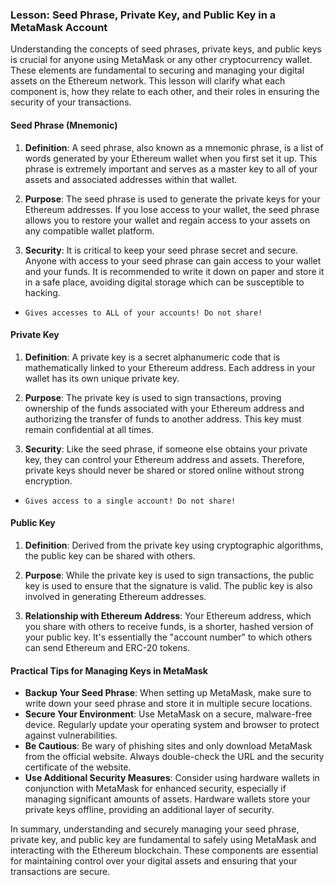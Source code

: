 ### Lesson: Seed Phrase, Private Key, and Public Key in a MetaMask Account

Understanding the concepts of seed phrases, private keys, and public keys is crucial for anyone using MetaMask or any other cryptocurrency wallet. These elements are fundamental to securing and managing your digital assets on the Ethereum network. This lesson will clarify what each component is, how they relate to each other, and their roles in ensuring the security of your transactions.

#### Seed Phrase (Mnemonic)

1. **Definition**: A seed phrase, also known as a mnemonic phrase, is a list of words generated by your Ethereum wallet when you first set it up. This phrase is extremely important and serves as a master key to all of your assets and associated addresses within that wallet.

2. **Purpose**: The seed phrase is used to generate the private keys for your Ethereum addresses. If you lose access to your wallet, the seed phrase allows you to restore your wallet and regain access to your assets on any compatible wallet platform.

3. **Security**: It is critical to keep your seed phrase secret and secure. Anyone with access to your seed phrase can gain access to your wallet and your funds. It is recommended to write it down on paper and store it in a safe place, avoiding digital storage which can be susceptible to hacking.

- `Gives accesses to ALL of your accounts! Do not share!`

#### Private Key

1. **Definition**: A private key is a secret alphanumeric code that is mathematically linked to your Ethereum address. Each address in your wallet has its own unique private key.

2. **Purpose**: The private key is used to sign transactions, proving ownership of the funds associated with your Ethereum address and authorizing the transfer of funds to another address. This key must remain confidential at all times.

3. **Security**: Like the seed phrase, if someone else obtains your private key, they can control your Ethereum address and assets. Therefore, private keys should never be shared or stored online without strong encryption.

- `Gives access to a single account! Do not share!`

#### Public Key

1. **Definition**: Derived from the private key using cryptographic algorithms, the public key can be shared with others.

2. **Purpose**: While the private key is used to sign transactions, the public key is used to ensure that the signature is valid. The public key is also involved in generating Ethereum addresses.

3. **Relationship with Ethereum Address**: Your Ethereum address, which you share with others to receive funds, is a shorter, hashed version of your public key. It's essentially the "account number" to which others can send Ethereum and ERC-20 tokens.

#### Practical Tips for Managing Keys in MetaMask

- **Backup Your Seed Phrase**: When setting up MetaMask, make sure to write down your seed phrase and store it in multiple secure locations.
- **Secure Your Environment**: Use MetaMask on a secure, malware-free device. Regularly update your operating system and browser to protect against vulnerabilities.
- **Be Cautious**: Be wary of phishing sites and only download MetaMask from the official website. Always double-check the URL and the security certificate of the website.
- **Use Additional Security Measures**: Consider using hardware wallets in conjunction with MetaMask for enhanced security, especially if managing significant amounts of assets. Hardware wallets store your private keys offline, providing an additional layer of security.

In summary, understanding and securely managing your seed phrase, private key, and public key are fundamental to safely using MetaMask and interacting with the Ethereum blockchain. These components are essential for maintaining control over your digital assets and ensuring that your transactions are secure.
